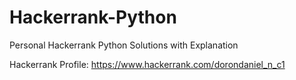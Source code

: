 # Hackerrank-Python
Personal Hackerrank Python Solutions with Explanation

Hackerrank Profile:
https://www.hackerrank.com/dorondaniel_n_c1

